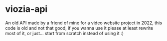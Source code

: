 # viozia-api
An old API made by a friend of mine for a video website project in 2022, this code is old and not that good, if you wanna use it please at least rewrite most of it, or just... start from scratch instead of using it :)
